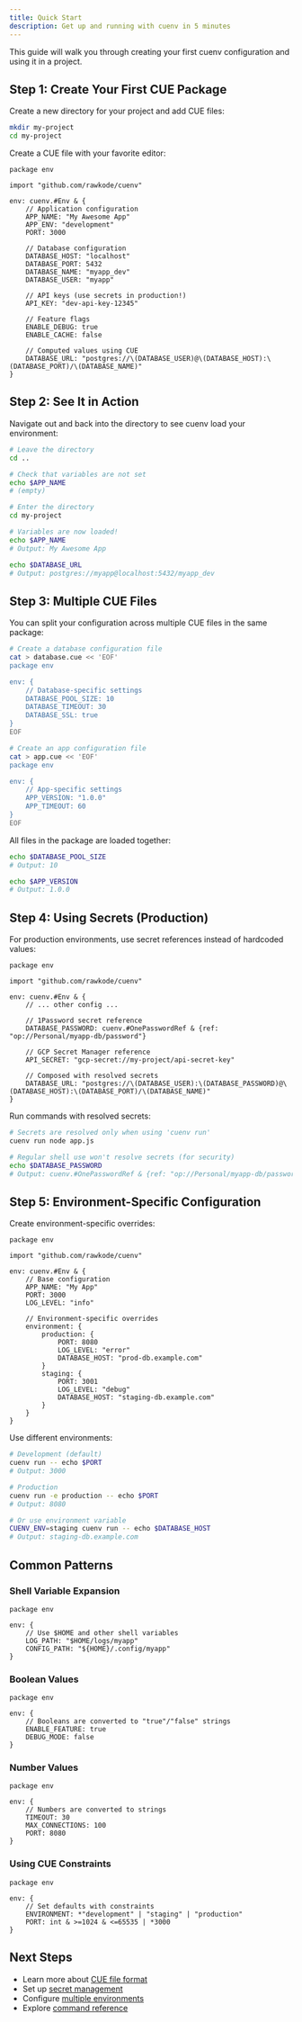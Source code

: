```yaml
---
title: Quick Start
description: Get up and running with cuenv in 5 minutes
---
```


This guide will walk you through creating your first cuenv configuration and using it in a project.

## Step 1: Create Your First CUE Package

Create a new directory for your project and add CUE files:

```bash
mkdir my-project
cd my-project
```

Create a CUE file with your favorite editor:

```cue title="env.cue"
package env

import "github.com/rawkode/cuenv"

env: cuenv.#Env & {
    // Application configuration
    APP_NAME: "My Awesome App"
    APP_ENV: "development"
    PORT: 3000

    // Database configuration
    DATABASE_HOST: "localhost"
    DATABASE_PORT: 5432
    DATABASE_NAME: "myapp_dev"
    DATABASE_USER: "myapp"

    // API keys (use secrets in production!)
    API_KEY: "dev-api-key-12345"

    // Feature flags
    ENABLE_DEBUG: true
    ENABLE_CACHE: false

    // Computed values using CUE
    DATABASE_URL: "postgres://\(DATABASE_USER)@\(DATABASE_HOST):\(DATABASE_PORT)/\(DATABASE_NAME)"
}
```

## Step 2: See It in Action

Navigate out and back into the directory to see cuenv load your environment:

```bash
# Leave the directory
cd ..

# Check that variables are not set
echo $APP_NAME
# (empty)

# Enter the directory
cd my-project

# Variables are now loaded!
echo $APP_NAME
# Output: My Awesome App

echo $DATABASE_URL
# Output: postgres://myapp@localhost:5432/myapp_dev
```

## Step 3: Multiple CUE Files

You can split your configuration across multiple CUE files in the same package:

```bash
# Create a database configuration file
cat > database.cue << 'EOF'
package env

env: {
    // Database-specific settings
    DATABASE_POOL_SIZE: 10
    DATABASE_TIMEOUT: 30
    DATABASE_SSL: true
}
EOF

# Create an app configuration file
cat > app.cue << 'EOF'
package env

env: {
    // App-specific settings
    APP_VERSION: "1.0.0"
    APP_TIMEOUT: 60
}
EOF
```

All files in the package are loaded together:

```bash
echo $DATABASE_POOL_SIZE
# Output: 10

echo $APP_VERSION
# Output: 1.0.0
```

## Step 4: Using Secrets (Production)

For production environments, use secret references instead of hardcoded values:

```cue
package env

import "github.com/rawkode/cuenv"

env: cuenv.#Env & {
    // ... other config ...

    // 1Password secret reference
    DATABASE_PASSWORD: cuenv.#OnePasswordRef & {ref: "op://Personal/myapp-db/password"}

    // GCP Secret Manager reference
    API_SECRET: "gcp-secret://my-project/api-secret-key"

    // Composed with resolved secrets
    DATABASE_URL: "postgres://\(DATABASE_USER):\(DATABASE_PASSWORD)@\(DATABASE_HOST):\(DATABASE_PORT)/\(DATABASE_NAME)"
}
```

Run commands with resolved secrets:

```bash
# Secrets are resolved only when using 'cuenv run'
cuenv run node app.js

# Regular shell use won't resolve secrets (for security)
echo $DATABASE_PASSWORD
# Output: cuenv.#OnePasswordRef & {ref: "op://Personal/myapp-db/password"}
```

## Step 5: Environment-Specific Configuration

Create environment-specific overrides:

```cue
package env

import "github.com/rawkode/cuenv"

env: cuenv.#Env & {
    // Base configuration
    APP_NAME: "My App"
    PORT: 3000
    LOG_LEVEL: "info"

    // Environment-specific overrides
    environment: {
        production: {
            PORT: 8080
            LOG_LEVEL: "error"
            DATABASE_HOST: "prod-db.example.com"
        }
        staging: {
            PORT: 3001
            LOG_LEVEL: "debug"
            DATABASE_HOST: "staging-db.example.com"
        }
    }
}
```

Use different environments:

```bash
# Development (default)
cuenv run -- echo $PORT
# Output: 3000

# Production
cuenv run -e production -- echo $PORT
# Output: 8080

# Or use environment variable
CUENV_ENV=staging cuenv run -- echo $DATABASE_HOST
# Output: staging-db.example.com
```

## Common Patterns

### Shell Variable Expansion

```cue
package env

env: {
    // Use $HOME and other shell variables
    LOG_PATH: "$HOME/logs/myapp"
    CONFIG_PATH: "${HOME}/.config/myapp"
}
```

### Boolean Values

```cue
package env

env: {
    // Booleans are converted to "true"/"false" strings
    ENABLE_FEATURE: true
    DEBUG_MODE: false
}
```

### Number Values

```cue
package env

env: {
    // Numbers are converted to strings
    TIMEOUT: 30
    MAX_CONNECTIONS: 100
    PORT: 8080
}
```

### Using CUE Constraints

```cue
package env

env: {
    // Set defaults with constraints
    ENVIRONMENT: *"development" | "staging" | "production"
    PORT: int & >=1024 & <=65535 | *3000
}
```

## Next Steps

- Learn more about [CUE file format](/guides/cue-format/)
- Set up [secret management](/guides/secrets/)
- Configure [multiple environments](/guides/environments/)
- Explore [command reference](/reference/commands/)
